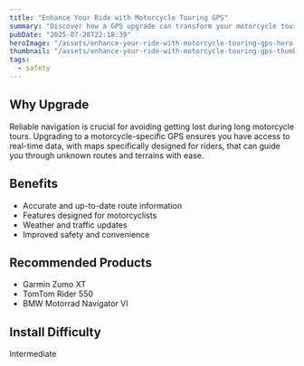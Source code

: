 ```yaml
---
title: "Enhance Your Ride with Motorcycle Touring GPS"
summary: "Discover how a GPS upgrade can transform your motorcycle touring adventures."
pubDate: "2025-07-28T22:18:39"
heroImage: "/assets/enhance-your-ride-with-motorcycle-touring-gps-hero.jpg"
thumbnail: "/assets/enhance-your-ride-with-motorcycle-touring-gps-thumb.jpg"
tags:
  - safety
---
```


<h2>Why Upgrade</h2>
<p>Reliable navigation is crucial for avoiding getting lost during long motorcycle tours. Upgrading to a motorcycle-specific GPS ensures you have access to real-time data, with maps specifically designed for riders, that can guide you through unknown routes and terrains with ease.</p>
<h2>Benefits</h2>
<ul>
  <li>Accurate and up-to-date route information</li>
  <li>Features designed for motorcyclists</li>
  <li>Weather and traffic updates</li>
  <li>Improved safety and convenience</li>
</ul>
<h2>Recommended Products</h2>
<ul>
  <li>Garmin Zumo XT</li>
  <li>TomTom Rider 550</li>
  <li>BMW Motorrad Navigator VI</li>
</ul>
<h2>Install Difficulty</h2>
<p>Intermediate</p>